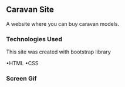 
<h2>Caravan Site </h2>

A website where you can buy caravan models. 

<h3>Technologies Used</h3>

This site was created with bootstrap library

•HTML •CSS

<h3>Screen Gif</h3>